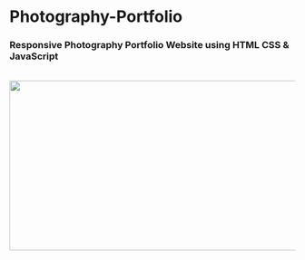 # Photography-Portfolio

### Responsive Photography Portfolio Website using HTML CSS & JavaScript
<div>
    <br>
    <img src="https://github.com/ahmedelfran/Photography-Portfolio/blob/main/screenimg.jpg" width="2100" height="300"> 
</div>
